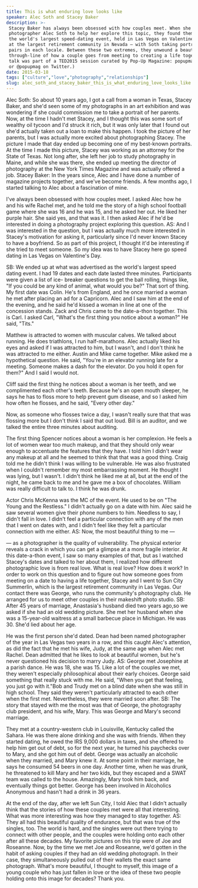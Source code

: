 ```yaml
---
title: This is what enduring love looks like
speaker: Alec Soth and Stacey Baker
description: >-
 Stacey Baker has always been obsessed with how couples meet. When she asked
 photographer Alec Soth to help her explore this topic, they found themselves at
 the world's largest speed-dating event, held in Las Vegas on Valentine's Day, and
 at the largest retirement community in Nevada — with Soth taking portraits of
 pairs in each locale. Between these two extremes, they unwound a beautiful
 through-line of how a couple goes from meeting to creating a life together. (This
 talk was part of a TED2015 session curated by Pop-Up Magazine: popupmagazine.com
 or @popupmag on Twitter.)
date: 2015-03-18
tags: ["culture","love","photography","relationships"]
slug: alec_soth_and_stacey_baker_this_is_what_enduring_love_looks_like
---
```


Alec Soth: So about 10 years ago, I got a call from a woman in Texas, Stacey Baker, and
she'd seen some of my photographs in an art exhibition and was wondering if she could
commission me to take a portrait of her parents. Now, at the time I hadn't met Stacey, and
I thought this was some sort of wealthy oil tycoon and I'd struck it rich, but it was only
later that I found out she'd actually taken out a loan to make this happen. I took the
picture of her parents, but I was actually more excited about photographing Stacey. The
picture I made that day ended up becoming one of my best-known portraits. At the time I
made this picture, Stacey was working as an attorney for the State of Texas. Not long
after, she left her job to study photography in Maine, and while she was there, she ended
up meeting the director of photography at the New York Times Magazine and was actually
offered a job. Stacey Baker: In the years since, Alec and I have done a number of magazine
projects together, and we've become friends. A few months ago, I started talking to Alec
about a fascination of mine.

I've always been obsessed with how couples meet. I asked Alec how he and his wife Rachel
met, and he told me the story of a high school football game where she was 16 and he was
15, and he asked her out. He liked her purple hair. She said yes, and that was it. I then
asked Alec if he'd be interested in doing a photography project exploring this
question. AS: And I was interested in the question, but I was actually much more interested
in Stacey's motivation for asking it, particularly since I'd never known Stacey to have a
boyfriend. So as part of this project, I thought it'd be interesting if she tried to meet
someone. So my idea was to have Stacey here go speed dating in Las Vegas on Valentine's
Day. 

SB: We ended up at what was advertised as the world's largest speed dating event. I had 19
dates and each date lasted three minutes. Participants were given a list of ice- breaker
questions to get the ball rolling, things like, "If you could be any kind of animal, what
would you be?" That sort of thing. My first date was Colin. He's from England, and he once
married a woman he met after placing an ad for a Capricorn. Alec and I saw him at the end
of the evening, and he said he'd kissed a woman in line at one of the concession
stands. Zack and Chris came to the date-a-thon together. This is Carl. I asked Carl, "What's
the first thing you notice about a woman?" He said, "Tits." 

Matthew is attracted to women with muscular calves. We talked about running. He does
triathlons, I run half-marathons. Alec actually liked his eyes and asked if I was
attracted to him, but I wasn't, and I don't think he was attracted to me either. Austin and
Mike came together. Mike asked me a hypothetical question. He said, "You're in an elevator
running late for a meeting. Someone makes a dash for the elevator. Do you hold it open for
them?" And I said I would not. 

Cliff said the first thing he notices about a woman is her teeth, and we complimented each
other's teeth. Because he's an open mouth sleeper, he says he has to floss more to help
prevent gum disease, and so I asked him how often he flosses, and he said, "Every other
day." 

Now, as someone who flosses twice a day, I wasn't really sure that that was flossing more
but I don't think I said that out loud. Bill is an auditor, and we talked the entire three
minutes about auditing. 

The first thing Spencer notices about a woman is her complexion. He feels a lot of women
wear too much makeup, and that they should only wear enough to accentuate the features
that they have. I told him I didn't wear any makeup at all and he seemed to think that
that was a good thing. Craig told me he didn't think I was willing to be vulnerable. He
was also frustrated when I couldn't remember my most embarrassing moment. He thought I was
lying, but I wasn't. I didn't think he liked me at all, but at the end of the night, he
came back to me and he gave me a box of chocolates. William was really difficult to talk
to. I think he was drunk. 

Actor Chris McKenna was the MC of the event. He used to be on "The Young and the
Restless." I didn't actually go on a date with him. Alec said he saw several women give
their phone numbers to him. Needless to say, I didn't fall in love. I didn't feel a
particular connection with any of the men that I went on dates with, and I didn't feel
like they felt a particular connection with me either. AS: Now, the most beautiful thing to
me — 

— as a photographer is the quality of vulnerability. The physical exterior reveals a crack
in which you can get a glimpse at a more fragile interior. At this date-a-thon event, I
saw so many examples of that, but as I watched Stacey's dates and talked to her about
them, I realized how different photographic love is from real love. What is real love? How
does it work? In order to work on this question and to figure out how someone goes from
meeting on a date to having a life together, Stacey and I went to Sun City Summerlin,
which is the largest retirement community in Las Vegas. Our contact there was George, who
runs the community's photography club. He arranged for us to meet other couples in their
makeshift photo studio. SB: After 45 years of marriage, Anastasia's husband died two years
ago,so we asked if she had an old wedding picture. She met her husband when she was a
15-year-old waitress at a small barbecue place in Michigan. He was 30. She'd lied about
her age.

He was the first person she'd dated. Dean had been named photographer of the year in Las
Vegas two years in a row, and this caught Alec's attention, as did the fact that he met
his wife, Judy, at the same age when Alec met Rachel. Dean admitted that he likes to look
at beautiful women, but he's never questioned his decision to marry Judy. AS: George met
Josephine at a parish dance. He was 18, she was 15. Like a lot of the couples we met, they
weren't especially philosophical about their early choices. George said something that
really stuck with me. He said, "When you get that feeling, you just go with it."Bob and
Trudy met on a blind date when she was still in high school. They said they weren't
particularly attracted to each other when the first met. Nevertheless, they were married
soon after. SB: The story that stayed with me the most was that of George, the photography
club president, and his wife, Mary. This was George and Mary's second marriage.

They met at a country-western club in Louisville, Kentucky called the Sahara. He was there
alone drinking and she was with friends. When they started dating, he owed the IRS 9,000
dollars in taxes, and she offered to help him get out of debt, so for the next year, he
turned his paychecks over to Mary, and she got him out of debt. George was actually an
alcoholic when they married, and Mary knew it. At some point in their marriage, he says he
consumed 54 beers in one day. Another time, when he was drunk, he threatened to kill Mary
and her two kids, but they escaped and a SWAT team was called to the house. Amazingly,
Mary took him back, and eventually things got better. George has been involved in
Alcoholics Anonymous and hasn't had a drink in 36 years.

At the end of the day, after we left Sun City, I told Alec that I didn't actually think
that the stories of how these couples met were all that interesting. What was more
interesting was how they managed to stay together. AS: They all had this beautiful quality
of endurance, but that was true of the singles, too. The world is hard, and the singles
were out there trying to connect with other people, and the couples were holding onto each
other after all these decades. My favorite pictures on this trip were of Joe and Roseanne.
Now, by the time we met Joe and Roseanne, we'd gotten in the habit of asking couples if
they had an old wedding photograph. In their case, they simultaneously pulled out of their
wallets the exact same photograph. What's more beautiful, I thought to myself, this image
of a young couple who has just fallen in love or the idea of these two people holding onto
this image for decades? Thank you.

<!--
ad_duration=3.33
comment_count=82
event="TED2015"
external_start_time=0
intro_duration=11.82
is_subtitle_required="False"
is_talk_featured="True"
language="en"
language_swap="False"
native_language="en"
number_of_related_talks=6
number_of_speakers=2
number_of_subtitled_videos=33
number_of_tags=4
number_of_talk_download_languages=33
number_of_talk_more_resources=0
number_of_talk_recommendations=0
number_of_talks_take_actions=0
post_ad_duration=0.83
published_timestamp="2015-07-15 14:49:51"
recording_date="2015-03-18"
speaker_description="Photo editor"
speaker_is_published=1
speaker_name="Alec Soth and Stacey Baker"
talk_name="This is what enduring love looks like"
talks_tags=["culture","love","photography","relationships"]
url_audio="https://download.ted.com/talks/AlecSoth_2015.mp3?apikey=acme-roadrunner"
url_photo_speaker="https://pe.tedcdn.com/images/ted/8eeed6d0e2eb6c0877e2a874e62bf9aef63079b4_254x191.jpg"
url_photo_talk="https://pe.tedcdn.com/images/ted/7ee0e10094b7da17d2d14e91b9cf481fa512a782_2880x1620.jpg"
url_webpage="https://www.ted.com/talks/alec_soth_and_stacey_baker_this_is_what_enduring_love_looks_like"
video_type_name="TED Stage Talk"
-->